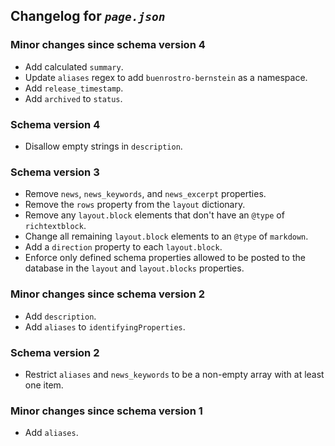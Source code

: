 ## Changelog for *`page.json`*

### Minor changes since schema version 4

* Add calculated `summary`.
* Update `aliases` regex to add `buenrostro-bernstein` as a namespace.
* Add `release_timestamp`.
* Add `archived` to `status`.

### Schema version 4

* Disallow empty strings in `description`.

### Schema version 3

* Remove `news`, `news_keywords`, and `news_excerpt` properties.
* Remove the `rows` property from the `layout` dictionary.
* Remove any `layout.block` elements that don't have an `@type` of `richtextblock`.
* Change all remaining `layout.block` elements to an `@type` of `markdown`.
* Add a `direction` property to each `layout.block`.
* Enforce only defined schema properties allowed to be posted to the database in the `layout` and `layout.blocks` properties.

### Minor changes since schema version 2

* Add `description`.
* Add `aliases` to `identifyingProperties`.

### Schema version 2

* Restrict `aliases` and `news_keywords` to be a non-empty array with at least one item.

### Minor changes since schema version 1

* Add `aliases`.
